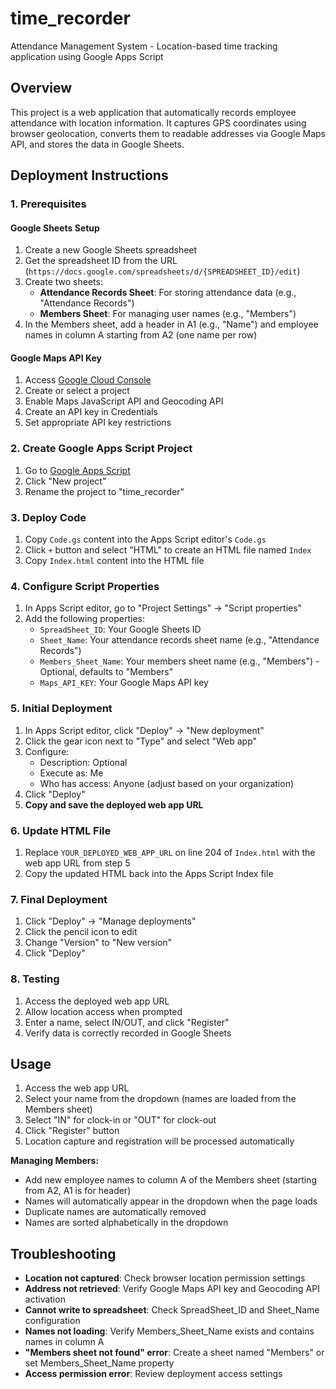 # time_recorder

Attendance Management System - Location-based time tracking application using Google Apps Script

## Overview

This project is a web application that automatically records employee attendance with location information. It captures GPS coordinates using browser geolocation, converts them to readable addresses via Google Maps API, and stores the data in Google Sheets.

## Deployment Instructions

### 1. Prerequisites

#### Google Sheets Setup
1. Create a new Google Sheets spreadsheet
2. Get the spreadsheet ID from the URL (`https://docs.google.com/spreadsheets/d/{SPREADSHEET_ID}/edit`)
3. Create two sheets:
   - **Attendance Records Sheet**: For storing attendance data (e.g., "Attendance Records")
   - **Members Sheet**: For managing user names (e.g., "Members")
4. In the Members sheet, add a header in A1 (e.g., "Name") and employee names in column A starting from A2 (one name per row)

#### Google Maps API Key
1. Access [Google Cloud Console](https://console.cloud.google.com/)
2. Create or select a project
3. Enable Maps JavaScript API and Geocoding API
4. Create an API key in Credentials
5. Set appropriate API key restrictions

### 2. Create Google Apps Script Project

1. Go to [Google Apps Script](https://script.google.com/)
2. Click "New project"
3. Rename the project to "time_recorder"

### 3. Deploy Code

1. Copy `Code.gs` content into the Apps Script editor's `Code.gs`
2. Click `+` button and select "HTML" to create an HTML file named `Index`
3. Copy `Index.html` content into the HTML file

### 4. Configure Script Properties

1. In Apps Script editor, go to "Project Settings" → "Script properties"
2. Add the following properties:
   - `SpreadSheet_ID`: Your Google Sheets ID
   - `Sheet_Name`: Your attendance records sheet name (e.g., "Attendance Records")
   - `Members_Sheet_Name`: Your members sheet name (e.g., "Members") - Optional, defaults to "Members"
   - `Maps_API_KEY`: Your Google Maps API key

### 5. Initial Deployment

1. In Apps Script editor, click "Deploy" → "New deployment"
2. Click the gear icon next to "Type" and select "Web app"
3. Configure:
   - Description: Optional
   - Execute as: Me
   - Who has access: Anyone (adjust based on your organization)
4. Click "Deploy"
5. **Copy and save the deployed web app URL**

### 6. Update HTML File

1. Replace `YOUR_DEPLOYED_WEB_APP_URL` on line 204 of `Index.html` with the web app URL from step 5
2. Copy the updated HTML back into the Apps Script Index file

### 7. Final Deployment

1. Click "Deploy" → "Manage deployments"
2. Click the pencil icon to edit
3. Change "Version" to "New version"
4. Click "Deploy"

### 8. Testing

1. Access the deployed web app URL
2. Allow location access when prompted
3. Enter a name, select IN/OUT, and click "Register"
4. Verify data is correctly recorded in Google Sheets

## Usage

1. Access the web app URL
2. Select your name from the dropdown (names are loaded from the Members sheet)
3. Select "IN" for clock-in or "OUT" for clock-out
4. Click "Register" button
5. Location capture and registration will be processed automatically

**Managing Members:**
- Add new employee names to column A of the Members sheet (starting from A2, A1 is for header)
- Names will automatically appear in the dropdown when the page loads
- Duplicate names are automatically removed
- Names are sorted alphabetically in the dropdown

## Troubleshooting

- **Location not captured**: Check browser location permission settings
- **Address not retrieved**: Verify Google Maps API key and Geocoding API activation
- **Cannot write to spreadsheet**: Check SpreadSheet_ID and Sheet_Name configuration
- **Names not loading**: Verify Members_Sheet_Name exists and contains names in column A
- **"Members sheet not found" error**: Create a sheet named "Members" or set Members_Sheet_Name property
- **Access permission error**: Review deployment access settings